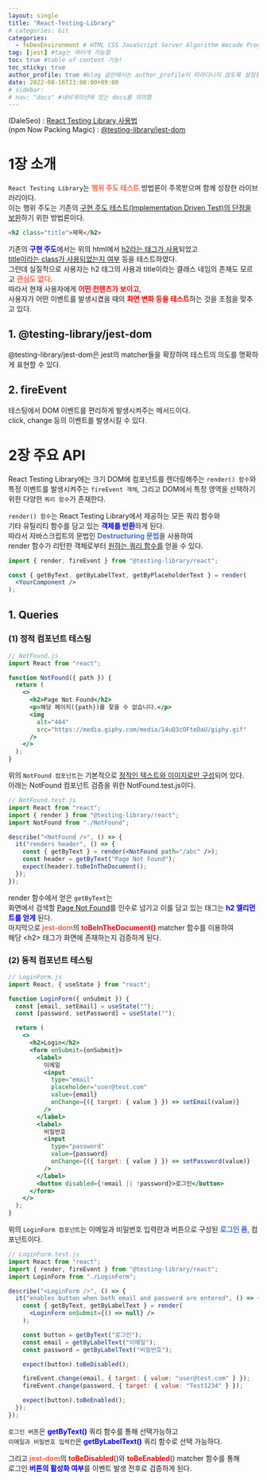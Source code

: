 ```yaml
---
layout: single
title: "React-Testing-Library"
# categories: Git
categories:
  - feDevEnvironment # HTML CSS JavaScript Server Algorithm Wecode Programmers CS Github Blog
tag: [jest] #tag는 여러개 가능함
toc: true #table of content 기능!
toc_sticky: true
author_profile: true #blog 글안에서는 author_profile이 따라다니지 않도록 설정함
date: 2022-08-16T23:00:00+09:00
# sidebar:
# nav: "docs" #네비게이션에 있는 docs를 의미함
---
```

<style>
.red {
  color: red;
  font-weight: bold;
}

.tomato {
  color: tomato;
  font-weight: bold;
}

.blue {
  color: blue;
  font-weight: bold;
}

.royalblue {
  color: royalblue;
  font-weight: bold;
}

.forestgreen {
  color: forestgreen;
  font-weight: bold;
}

.darkorange {
  color: darkorange;
  font-weight: bold;
}
</style>

(DaleSeo) : [React Testing Library 사용법](https://www.daleseo.com/react-testing-library/)  
(npm Now Packing Magic) : [@testing-library/jest-dom](https://www.npmjs.com/package/@testing-library/jest-dom)  

# 1장 소개
`React Testing Library`는 <span class="tomato">행위 주도 테스트</span> 방법론이 주목받으며 함께 성장한 라이브러리이다.  
이는 행위 주도는 기존의 <u>구현 주도 테스트(Implementation Driven Test)의 단점을 보완</u>하기 위한 방법론이다.  

```html
<h2 class="title">제목</h2>
```

기존의 <span class="blue">구현 주도</span>에서는 위의 html에서 <u>h2라는 태그가 사용</u>되었고  
<u>title이라는 class가 사용되었는지 여부</u> 등을 테스트하였다.  
그런데 실질적으로 사용자는 h2 태그의 사용과 title이라는 클래스 네임의 존재도 모르고 <span class="tomato">관심도 없다</span>.  
따라서 현재 사용자에게 <span class="red">어떤 컨텐츠가 보이고</span>,  
사용자가 어떤 이벤트를 발생시켰을 때의 <span class="red">화면 변화 등을 테스트</span>하는 것을 초점을 맞추고 있다.  

## 1. @testing-library/jest-dom
@testing-library/jest-dom은 jest의 matcher들을 확장하여 테스트의 의도를 명확하게 표현할 수 있다.  

## 2. fireEvent
테스팅에서 DOM 이벤트를 편리하게 발생시켜주는 메서드이다.  
click, change 등의 이벤트를 발생시킬 수 있다.  

# 2장 주요 API
React Testing Library에는 크기 DOM에 컴포넌트를 렌더링해주는 `render() 함수`와  
특정 이벤트를 발생시켜주는 `fireEvent 객체`, 그리고 DOM에서 특정 영역을 선택하기 위한 다양한 `쿼리 함수`가 존재한다.  

`render() 함수`는 React Testing Library에서 제공하는 모든 쿼리 함수와  
기타 유틸리티 함수를 담고 있는 <span class="blue">객체를 반환</span>하게 된다.  
따라서 자바스크립트의 문법인 <span class="royalblue">Destructuring 문법</span>을 사용하여  
render 함수가 리턴한 객체로부터 <u>원하는 쿼리 함수를</u> 얻을 수 있다.  

```jsx
import { render, fireEvent } from "@testing-library/react";

const { getByText, getByLabelText, getByPlaceholderText } = render(
  <YourComponent />
);
```

## 1. Queries
### (1) 정적 컴포넌트 테스팅
```jsx
// NotFound.js
import React from "react";

function NotFound({ path }) {
  return (
    <>
      <h2>Page Not Found</h2>
      <p>해당 페이지({path})를 찾을 수 없습니다.</p>
      <img
        alt="404"
        src="https://media.giphy.com/media/14uQ3cOFteDaU/giphy.gif"
      />
    </>
  );
}
```

위의 `NotFound 컴포넌트`는 기본적으로 <u>정적인 텍스트와 이미지로만 구성</u>되어 있다.  
아래는 NotFound 컴포넌트 검증을 위한 NotFound.test.js이다.  

```jsx
// NotFound.test.js
import React from "react";
import { render } from "@testing-library/react";
import NotFound from "./NotFound";

describe("<NotFound />", () => {
  it("renders header", () => {
    const { getByText } = render(<NotFound path="/abc" />);
    const header = getByText("Page Not Found");
    expect(header).toBeInTheDocument();
  });
});
```

render 함수에서 얻은 `getByText`는  
화면에서 검색할 <u>Page Not Found</u>를 인수로 넘기고 이를 담고 있는 태그는 <span class="blue">h2 엘리먼트를 얻게</span> 된다.  
마지막으로 <span class="tomato">jest-dom</span>의 <span class="red">toBeInTheDocument()</span> matcher 함수를 이용하여  
해당 &lt;h2&gt; 태그가 화면에 존재하는지 검증하게 된다.  

### (2) 동적 컴포넌트 테스팅
```jsx
// LoginForm.js
import React, { useState } from "react";

function LoginForm({ onSubmit }) {
  const [email, setEmail] = useState("");
  const [password, setPassword] = useState("");

  return (
    <>
      <h2>Login</h2>
      <form onSubmit={onSubmit}>
        <label>
          이메일
          <input
            type="email"
            placeholder="user@test.com"
            value={email}
            onChange={({ target: { value } }) => setEmail(value)}
          />
        </label>
        <label>
          비밀번호
          <input
            type="password"
            value={password}
            onChange={({ target: { value } }) => setPassword(value)}
          />
        </label>
        <button disabled={!email || !password}>로그인</button>
      </form>
    </>
  );
}
```

위의 `LoginForm 컴포넌트`는 이메일과 비밀번호 입력란과 버튼으로 구성된 <span class="royalblue">로그인 폼</span>, 컴포넌트이다.  

```jsx
// LoginForm.test.js
import React from "react";
import { render, fireEvent } from "@testing-library/react";
import LoginForm from "./LoginForm";

describe("<LoginForm />", () => {
  it("enables button when both email and password are entered", () => {
    const { getByText, getByLabelText } = render(
      <LoginForm onSubmit={() => null} />
    );

    const button = getByText("로그인");
    const email = getByLabelText("이메일");
    const password = getByLabelText("비밀번호");

    expect(button).toBeDisabled();

    fireEvent.change(email, { target: { value: "user@test.com" } });
    fireEvent.change(password, { target: { value: "Test1234" } });

    expect(button).toBeEnabled();
  });
});
```

`로그인 버튼`은 <span class="blue">getByText()</span> 쿼리 함수를 통해 선택가능하고  
`이메일과 비밀번호 입력칸`은 <span class="blue">getByLabelText()</span> 쿼리 함수로 선택 가능하다.  

그리고 <span class="tomato">jest-dom</span>의 <span class="red">toBeDisabled</span>()와 <span class="red">toBeEnabled</span>() matcher 함수를 통해  
로그인 <span class="blue">버튼의 활성화 여부</span>를 이벤트 발생 전후로 검증하게 된다.  

<!-- ⓵ ⓶ ⓷ ⓸ ⓹ ⓺ ⓻ ⓼ ⓽ ⓾ -->

<!-- ### 2. Link 넣기

```

유형 1: (설명어를 입력) : [gunhee's coding blog](https://gunhee-jeong.github.io/)
유형 2: (URL 자동연결) : <https://gunhee-jeong.github.io/>
유형 3: (동일 파일 내 '문단으로 이동') : [1. Header로 이동](###-1-header)

```

유형 1: (설명어를 입력) : [gunhee's coding blog](https://gunhee-jeong.github.io/)
유형 2: (URL 자동연결) : <https://gunhee-jeong.github.io/>
유형 3: (동일 파일 내 '문단으로 이동') : [1. Header로 이동](#1-header)
유형 3의 방법

1. 특수문자를 제거
2. 스페이스는 -로 바꾸고
3. 대문자는 소문자로!
   그래서 ### 1. Header -> #1-header

## Link: [google][https://www.google.com/]

### 3. 수평선

```

---

```

---

### 4. 라인 바꾸기

```

스페이스바를 2번 눌러주면 다음칸으로
이동할 수 있어요!

```

---

스페이스바를 2번 눌러주면
다음칸으로 이동할 수 있어요!

### 5. list 만들기

```

1. 1번
2. 2번
3. 3번

- 순서없는 list
  - 순서없는 list
    - 순서없는 list

```

1. 1번
2. 2번
3. 3번

- 순서없는 list
  - 순서없는 list
    - 순서없는 list

---

### 6. font 관련

```

**진하게** -> 볼드
_기울여서_ -> 이탤릭체
~~취소선~~ -> 취소선

<ul>밑줄넣기</ul> -> 밑줄
<span style="color:red">빨간 글씨</span> -> 글자색
이것이 `인라인` 입니다 -> 인라인 코드
```

**진하게** -> 볼드
_기울여서_ -> 이탤릭체
~~취소선~~ -> 취소선
<u>밑줄넣기</u> -> 밑줄
<span style="color:red">빨간 글씨</span>
이것이 `인라인` 입니다 -> 인라인 코드

---

### 7. 인용구문

```
> coding
>
> > JavaScript
> >
> > > 내가 프짱!
```

> coding
>
> > JavaScript
> >
> > > 내가 프짱!

---

### 8. 이미지 삽입

```
유형1: ('사이즈를 조절' -> HTML 태그 사용) : <img src="https://gunhee-jeong.github.io/assets/images/blogLogo.png" width="300" height="200">
유형2: (이미지 삽입 후 -> 링크 걸기)
[![이미지](https://gunhee-jeong.github.io/assets/images/blogLogo/blogLogo.png)](https://gunhee-jeong.github.io/)
```

유형1: ('사이즈를 조절' -> HTML 태그 사용) : <img src="https://gunhee-jeong.github.io/assets/images/blogLogo.png" width="300" height="200">
유형2: (이미지 삽입 후 -> 링크 걸기)
[![이미지](https://gunhee-jeong.github.io/assets/images/blogLogo.png)](https://gunhee-jeong.github.io/)

### 9. 표 만들기

```
||국어|영어|
| :--- | ---: | :--: |
|건희 | 100점 | 100점
|철수 | 100점 | 100점
```

|      |  국어 | 영어  |
| :--- | ----: | :---: |
| 건희 | 100점 | 100점 |
| 철수 | 100점 | 100점 |

> - header를 넣고 싶은 경우 ---을 사용하고 :을 이용하여 정렬에 사용함!

### 10. 토글 만들기

```
<details>
<summary>여기를 누르세요</summary>
<div markdown="1">
숨겨진 내용
</div>
</details>
```

<details>
<summary>여기를 누르세요</summary>
<div markdown="1">
숨겨진 내용
</div>
</details> -->

